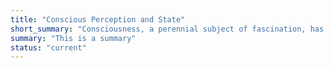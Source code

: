 ```yaml
---
title: "Conscious Perception and State"
short_summary: "Consciousness, a perennial subject of fascination, has witnessed a surge in scientific exploration over recent decades."
summary: "This is a summary"
status: "current"
---
```

